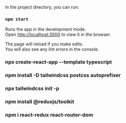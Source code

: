 In the project directory, you can run:

### `npm start`

Runs the app in the development mode.\
Open [http://localhost:3000](http://localhost:3000) to view it in the browser.

The page will reload if you make edits.\
You will also see any lint errors in the console.

### npx create-react-app --template typescript
### npm install -D tailwindcss postcss autoprefixer
### npx tailwindcss init -p
### npm install @reduxjs/toolkit
### npm i react-redux react-router-dom
